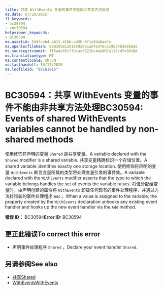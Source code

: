 ```yaml
---
title: 共享 WithEvents 变量的事件不能由非共享方法处理
ms.date: 07/20/2015
f1_keywords:
- bc30594
- vbc30594
helpviewer_keywords:
- BC30594
ms.assetid: 5b9fceb4-ab11-41bb-ad3b-6f1a9da8ae7e
ms.openlocfilehash: 02039b81251e59a951a0fe37ec2c9534b458b6a5
ms.sourcegitcommit: ff5a4eb5cffbcac9521bc44a907a118cd7e8638d
ms.translationtype: MT
ms.contentlocale: zh-CN
ms.lasthandoff: 10/17/2020
ms.locfileid: "92161915"
---
```

# <a name="bc30594-events-of-shared-withevents-variables-cannot-be-handled-by-non-shared-methods"></a><span data-ttu-id="22165-102">BC30594：共享 WithEvents 变量的事件不能由非共享方法处理</span><span class="sxs-lookup"><span data-stu-id="22165-102">BC30594: Events of shared WithEvents variables cannot be handled by non-shared methods</span></span>

<span data-ttu-id="22165-103">使用修饰符声明的变量 `Shared` 是共享变量。</span><span class="sxs-lookup"><span data-stu-id="22165-103">A variable declared with the `Shared` modifier is a shared variable.</span></span> <span data-ttu-id="22165-104">共享变量精确标识一个存储位置。</span><span class="sxs-lookup"><span data-stu-id="22165-104">A shared variable identifies exactly one storage location.</span></span> <span data-ttu-id="22165-105">使用修饰符声明的变量 `WithEvents` 断言变量所属的类型将处理变量引发的事件集。</span><span class="sxs-lookup"><span data-stu-id="22165-105">A variable declared with the `WithEvents` modifier asserts that the type to which the variable belongs handles the set of events the variable raises.</span></span> <span data-ttu-id="22165-106">将值分配给变量时，由声明创建的属性将 `WithEvents` 卸载任何现有的事件处理程序，并通过方法挂钩新的事件处理程序 `Add` 。</span><span class="sxs-lookup"><span data-stu-id="22165-106">When a value is assigned to the variable, the property created by the `WithEvents` declaration unhooks any existing event handler and hooks up the new event handler via the `Add` method.</span></span>

 <span data-ttu-id="22165-107">**错误 ID：** BC30594</span><span class="sxs-lookup"><span data-stu-id="22165-107">**Error ID:** BC30594</span></span>

## <a name="to-correct-this-error"></a><span data-ttu-id="22165-108">更正此错误</span><span class="sxs-lookup"><span data-stu-id="22165-108">To correct this error</span></span>

- <span data-ttu-id="22165-109">声明事件处理程序 `Shared` 。</span><span class="sxs-lookup"><span data-stu-id="22165-109">Declare your event handler `Shared`.</span></span>

## <a name="see-also"></a><span data-ttu-id="22165-110">另请参阅</span><span class="sxs-lookup"><span data-stu-id="22165-110">See also</span></span>

- [<span data-ttu-id="22165-111">共享</span><span class="sxs-lookup"><span data-stu-id="22165-111">Shared</span></span>](../modifiers/shared.md)
- [<span data-ttu-id="22165-112">WithEvents</span><span class="sxs-lookup"><span data-stu-id="22165-112">WithEvents</span></span>](../modifiers/withevents.md)
